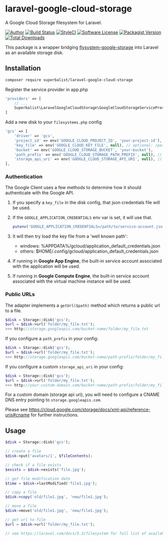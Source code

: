 # laravel-google-cloud-storage

A Google Cloud Storage filesystem for Laravel.

[![Author](http://img.shields.io/badge/author-@superbalist-blue.svg?style=flat-square)](https://twitter.com/superbalist)
[![Build Status](https://img.shields.io/travis/Superbalist/laravel-google-cloud-storage/master.svg?style=flat-square)](https://travis-ci.org/Superbalist/laravel-google-cloud-storage)
[![StyleCI](https://styleci.io/repos/69335011/shield?branch=master)](https://styleci.io/repos/69335011)
[![Software License](https://img.shields.io/badge/license-MIT-brightgreen.svg?style=flat-square)](LICENSE)
[![Packagist Version](https://img.shields.io/packagist/v/superbalist/laravel-google-cloud-storage.svg?style=flat-square)](https://packagist.org/packages/superbalist/laravel-google-cloud-storage)
[![Total Downloads](https://img.shields.io/packagist/dt/superbalist/laravel-google-cloud-storage.svg?style=flat-square)](https://packagist.org/packages/superbalist/laravel-google-cloud-storage)

This package is a wrapper bridging [flysystem-google-storage](https://github.com/Superbalist/flysystem-google-storage) into Laravel as an available storage disk.

## Installation

```bash
composer require superbalist/laravel-google-cloud-storage
```

Register the service provider in app.php
```php
'providers' => [
    // ...
    Superbalist\LaravelGoogleCloudStorage\GoogleCloudStorageServiceProvider::class,
]
```

Add a new disk to your `filesystems.php` config

```php
'gcs' => [
    'driver' => 'gcs',
    'project_id' => env('GOOGLE_CLOUD_PROJECT_ID', 'your-project-id'),
    'key_file' => env('GOOGLE_CLOUD_KEY_FILE', null), // optional: /path/to/service-account.json
    'bucket' => env('GOOGLE_CLOUD_STORAGE_BUCKET', 'your-bucket'),
    'path_prefix' => env('GOOGLE_CLOUD_STORAGE_PATH_PREFIX', null), // optional: /default/path/to/apply/in/bucket
    'storage_api_uri' => env('GOOGLE_CLOUD_STORAGE_API_URI', null), // see: Public URLs below
],
```

### Authentication

The Google Client uses a few methods to determine how it should authenticate with the Google API.

1. If you specify a `key_file` in the disk config, that json credentials file will be used.
2. If the `GOOGLE_APPLICATION_CREDENTIALS` env var is set, it will use that.
   ```php
   putenv('GOOGLE_APPLICATION_CREDENTIALS=/path/to/service-account.json');
   ```
3. It will then try load the key file from a 'well known path':
   * windows: %APPDATA%/gcloud/application_default_credentials.json
   * others: $HOME/.config/gcloud/application_default_credentials.json

4. If running in **Google App Engine**, the built-in service account associated with the application will be used.
5. If running in **Google Compute Engine**, the built-in service account associated with the virtual machine instance will be used.

### Public URLs

The adapter implements a `getUrl($path)` method which returns a public url to a file.

```php
$disk = Storage::disk('gcs');
$url = $disk->url('folder/my_file.txt');
>>> http://storage.googleapis.com/bucket-name/folder/my_file.txt
```

If you configure a `path_prefix` in your config:
```php
$disk = Storage::disk('gcs');
$url = $disk->url('folder/my_file.txt');
>>> http://storage.googleapis.com/bucket-name/path-prefix/folder/my_file.txt
```

If you configure a custom `storage_api_uri` in your config:
```php
$disk = Storage::disk('gcs');
$url = $disk->url('folder/my_file.txt');
>>> http://your-custom-domain.com/bucket-name/path-prefix/folder/my_file.txt
```

For a custom domain (storage api uri), you will need to configure a CNAME DNS entry pointing to `storage.googleapis.com`.

Please see https://cloud.google.com/storage/docs/xml-api/reference-uris#cname for further instructions.

## Usage

```php
$disk = Storage::disk('gcs');

// create a file
$disk->put('avatars/1', $fileContents);

// check if a file exists
$exists = $disk->exists('file.jpg');

// get file modification date
$time = $disk->lastModified('file1.jpg');

// copy a file
$disk->copy('old/file1.jpg', 'new/file1.jpg');

// move a file
$disk->move('old/file1.jpg', 'new/file1.jpg');

// get url to file
$url = $disk->url('folder/my_file.txt');

// see https://laravel.com/docs/5.3/filesystem for full list of available functionality
```
